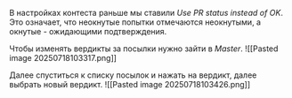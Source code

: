 В настройках контеста раньше мы ставили *Use PR status instead of OK*. Это означает, что неокнутые попытки отмечаются неокнутыми, а окнутые - ожидающими подтверждения.

Чтобы изменять вердикты за посылки нужно зайти в *Master*.
![[Pasted image 20250718103317.png]]

Далее спуститься к списку посылок и нажать на вердикт, далее выбрать новый вердикт.
![[Pasted image 20250718103426.png]]
